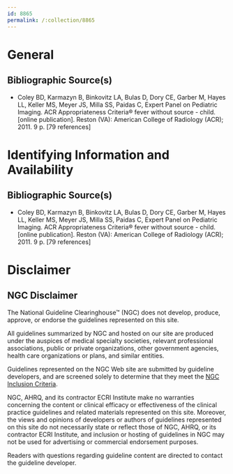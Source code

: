 ```yaml
---
id: 8865
permalink: /:collection/8865
---
```


# General

## Bibliographic Source(s)

- Coley BD, Karmazyn B, Binkovitz LA, Bulas D, Dory CE, Garber M, Hayes LL, Keller MS, Meyer JS, Milla SS, Paidas C, Expert Panel on Pediatric Imaging. ACR Appropriateness Criteria® fever without source - child. [online publication]. Reston (VA): American College of Radiology (ACR); 2011. 9 p. [79 references]

# Identifying Information and Availability

## Bibliographic Source(s)

- Coley BD, Karmazyn B, Binkovitz LA, Bulas D, Dory CE, Garber M, Hayes LL, Keller MS, Meyer JS, Milla SS, Paidas C, Expert Panel on Pediatric Imaging. ACR Appropriateness Criteria® fever without source - child. [online publication]. Reston (VA): American College of Radiology (ACR); 2011. 9 p. [79 references]

# Disclaimer

## NGC Disclaimer

The National Guideline Clearinghouse™ (NGC) does not develop, produce, approve, or endorse the guidelines represented on this site.

All guidelines summarized by NGC and hosted on our site are produced under the auspices of medical specialty societies, relevant professional associations, public or private organizations, other government agencies, health care organizations or plans, and similar entities.

Guidelines represented on the NGC Web site are submitted by guideline developers, and are screened solely to determine that they meet the [NGC Inclusion Criteria](/help-and-about/summaries/inclusion-criteria).

NGC, AHRQ, and its contractor ECRI Institute make no warranties concerning the content or clinical efficacy or effectiveness of the clinical practice guidelines and related materials represented on this site. Moreover, the views and opinions of developers or authors of guidelines represented on this site do not necessarily state or reflect those of NGC, AHRQ, or its contractor ECRI Institute, and inclusion or hosting of guidelines in NGC may not be used for advertising or commercial endorsement purposes.

Readers with questions regarding guideline content are directed to contact the guideline developer.

